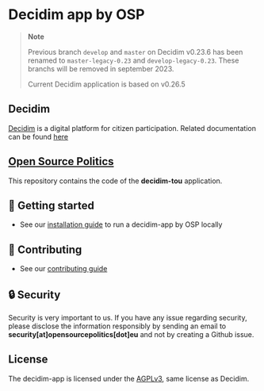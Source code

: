 # Decidim app by OSP

> **Note**
>
> Previous branch `develop` and `master` on Decidim v0.23.6 has been renamed to `master-legacy-0.23` and `develop-legacy-0.23`. These branchs will be removed in september 2023.
>
> Current Decidim application is based on v0.26.5

## Decidim

[Decidim](https://github.com/decidim/decidim) is a digital platform for citizen participation. Related documentation can be found [here](https://docs.decidim.org)

## [Open Source Politics](https://opensourcepolitics.eu/)

This repository contains the code of the **decidim-tou** application.

## 🚀 Getting started
- See our [installation guide](./docs/GETTING_STARTED.md) to run a decidim-app by OSP locally

## 👋 Contributing
- See our [contributing guide](./docs/CONTRIBUTING.md)

## 🔒 Security
Security is very important to us. If you have any issue regarding security, please disclose the information responsibly by sending an email to **security[at]opensourcepolitics[dot]eu** and not by creating a Github issue.

## License
The decidim-app is licensed under the [AGPLv3](./LICENSE-AGPLV3.txt), same license as Decidim.

